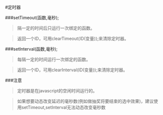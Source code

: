 #定时器

###setTimeout(函数,毫秒);

> 隔一定的时间后只运行一次绑定的函数。


> 返回一个ID，可用clearTimeout(ID(变量));来清除定时器。


###setInterval(函数,毫秒);

> 每隔一定的时间运行一次绑定的函数。


> 返回一个ID，可用clearInterval(ID(变量));来清除定时器。


###注意
> 定时器是在javascript的空闲时间运行的。

> 如果想要动态改变延迟的毫秒数(例如做抽奖将要结束的选中效果)，建议使用setTimeout,setInterval无法动态改变毫秒数